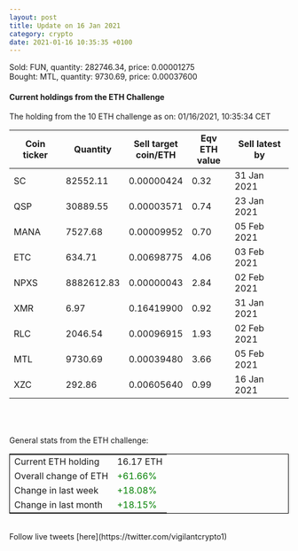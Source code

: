 ```yaml
---
layout: post
title: Update on 16 Jan 2021
category: crypto
date: 2021-01-16 10:35:35 +0100
---
```

<!-- Global site tag (gtag.js) - Google Analytics -->
<script async src="https://www.googletagmanager.com/gtag/js?id=UA-103831149-5"></script>
<script>
  window.dataLayer = window.dataLayer || [];
  function gtag(){dataLayer.push(arguments);}
  gtag('js', new Date());

  gtag('config', 'UA-103831149-5');
</script>
Sold: FUN, quantity:    282746.34, price:   0.00001275<br>Bought: MTL, quantity:      9730.69, price:   0.00037600<br>

#### Current holdings from the ETH Challenge

The holding from the 10 ETH challenge as on: 01/16/2021, 10:35:34 CET

|Coin ticker|Quantity|Sell target<br>coin/ETH|Eqv ETH<br>value|Sell latest by|
|-----------|--------|-----------|-----------|--------------|
SC|82552.11|  0.00000424|0.32|31 Jan 2021|
QSP|30889.55|  0.00003571|0.74|23 Jan 2021|
MANA|7527.68|  0.00009952|0.70|05 Feb 2021|
ETC|634.71|  0.00698775|4.06|03 Feb 2021|
NPXS|8882612.83|  0.00000043|2.84|02 Feb 2021|
XMR|6.97|  0.16419900|0.92|31 Jan 2021|
RLC|2046.54|  0.00096915|1.93|02 Feb 2021|
MTL|9730.69|  0.00039480|3.66|05 Feb 2021|
XZC|292.86|  0.00605640|0.99|16 Jan 2021|

<br>
<br>
<br>
General stats from the ETH challenge:

<table style="border:1px solid black;margin-left:auto;margin-right:auto;">
	<tbody>
	<tr>
		<td>Current ETH holding</td>
		<td>     16.17 ETH</td>
	</tr>
	<tr>
		<td>Overall change of ETH</td>
		<td><font color="green">+61.66%</font></td>
	</tr>
	<tr>
		<td>Change in last week</td>
		<td><font color="green">+18.08%</font></td>
	</tr>
	<tr>
		<td>Change in last month</td>
		<td><font color="green">+18.15%</font></td>
	</tr>
	</tbody>
</table>

<br>
Follow live tweets [here](https://twitter.com/vigilantcrypto1)
<br>
<br>